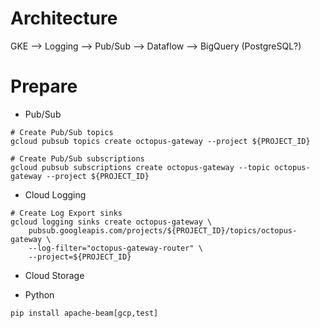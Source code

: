 # Architecture
GKE --> Logging --> Pub/Sub --> Dataflow --> BigQuery (PostgreSQL?)


# Prepare
- Pub/Sub
```
# Create Pub/Sub topics
gcloud pubsub topics create octopus-gateway --project ${PROJECT_ID}

# Create Pub/Sub subscriptions
gcloud pubsub subscriptions create octopus-gateway --topic octopus-gateway --project ${PROJECT_ID}
```
- Cloud Logging
```
# Create Log Export sinks
gcloud logging sinks create octopus-gateway \
    pubsub.googleapis.com/projects/${PROJECT_ID}/topics/octopus-gateway \
    --log-filter="octopus-gateway-router" \
    --project=${PROJECT_ID}
```
- Cloud Storage

- Python
```
pip install apache-beam[gcp,test]
```

